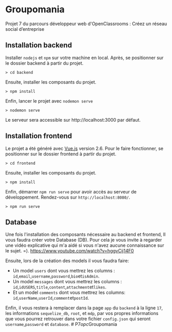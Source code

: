 # Groupomania
Projet 7 du parcours développeur web d'OpenClassrooms : Créez un réseau social d’entreprise

## Installation backend
Installer `nodejs` et `npm` sur votre machine en local. Après, se positionner sur le dossier backend à partir du projet.
```
> cd backend
```
Ensuite, installer les composants du projet.
```
> npm install
```
Enfin, lancer le projet avec `nodemon serve`
```
> nodemon serve
```
Le serveur sera accessible sur http://localhost:3000 par défaut.

## Installation frontend
Le projet a été généré avec [Vue.js](https://vuejs.org/) version 2.6.
Pour le faire fonctionner, se positionner sur le dossier frontend à partir du projet.
```
> cd frontend
```
Ensuite, installer les composants du projet.
```
> npm install
```
Enfin, démarrer `npm run serve` pour avoir accès au serveur de développement. Rendez-vous sur `http://localhost:8080/`.
```
> npm run serve
```

## Database
Une fois l'installation des composants nécessaire au backend et frontend,
Il vous faudra créer votre Database (DB). Pour cela je vous invite à regarder une vidéo explicative qui m'a aidé si vous n'avez aucune connaissance sur le sujet. =).
https://www.youtube.com/watch?v=hggvCij14F0         

Ensuite, lors de la création des models il vous faudra faire:
- Un model `users` dont vous mettrez les columns : `id`,`email`,`username`,`password`,`bio`et`isAdmin`.
- Un model `messages` dont vous mettrez les columns : `id`,`idUSERS`,`title`,`content`,`attachment`et`likes`.
- Et un model `comments` dont vous mettrez les columns: `id`,`userName`,`userId`,`comment`et`postId`.

Enfin, il vous restera à remplacer dans la page `app` du `backend` à la ligne `17`, les informations `sequelize_db`, `root`, et `mdp`,
par vos propres informations que vous pourrez retrouver dans votre fichier `config.json` qui seront `username`,`password` et `database`.
#   P 7 _ o p c _ G r o u p o m a n i a  
 